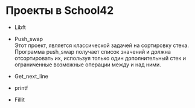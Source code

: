 # Проекты в School42

* Libft

* Push_swap  
      Этот проект, является классической задачей на сортировку стека.  
      Программа push_swap получает список значений и должна отсортировать их, используя только один дополнительный стек и ограниченные возможные операции между и над ними.

* Get_next_line

* printf

* Fillit
